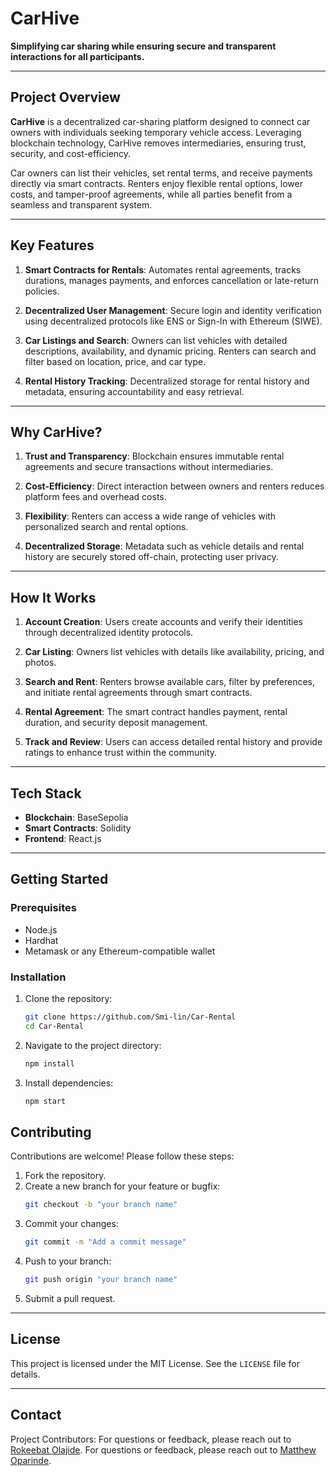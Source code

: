 # CarHive

**Simplifying car sharing while ensuring secure and transparent interactions for all participants.**

---

## Project Overview

**CarHive** is a decentralized car-sharing platform designed to connect car owners with individuals seeking temporary vehicle access. Leveraging blockchain technology, CarHive removes intermediaries, ensuring trust, security, and cost-efficiency.

Car owners can list their vehicles, set rental terms, and receive payments directly via smart contracts. Renters enjoy flexible rental options, lower costs, and tamper-proof agreements, while all parties benefit from a seamless and transparent system.

---

## Key Features

1. **Smart Contracts for Rentals**: Automates rental agreements, tracks durations, manages payments, and enforces cancellation or late-return policies.

2. **Decentralized User Management**: Secure login and identity verification using decentralized protocols like ENS or Sign-In with Ethereum (SIWE).

3. **Car Listings and Search**: Owners can list vehicles with detailed descriptions, availability, and dynamic pricing. Renters can search and filter based on location, price, and car type.

4. **Rental History Tracking**: Decentralized storage for rental history and metadata, ensuring accountability and easy retrieval.

---

## Why CarHive?

1. **Trust and Transparency**: Blockchain ensures immutable rental agreements and secure transactions without intermediaries.

2. **Cost-Efficiency**: Direct interaction between owners and renters reduces platform fees and overhead costs.

3. **Flexibility**: Renters can access a wide range of vehicles with personalized search and rental options.

4. **Decentralized Storage**: Metadata such as vehicle details and rental history are securely stored off-chain, protecting user privacy.

---

## How It Works

1. **Account Creation**: Users create accounts and verify their identities through decentralized identity protocols.

2. **Car Listing**: Owners list vehicles with details like availability, pricing, and photos.

3. **Search and Rent**: Renters browse available cars, filter by preferences, and initiate rental agreements through smart contracts.

4. **Rental Agreement**: The smart contract handles payment, rental duration, and security deposit management.

5. **Track and Review**: Users can access detailed rental history and provide ratings to enhance trust within the community.

---

## Tech Stack

- **Blockchain**: BaseSepolia
- **Smart Contracts**: Solidity
- **Frontend**: React.js

---

## Getting Started

### Prerequisites
- Node.js
- Hardhat
- Metamask or any Ethereum-compatible wallet

### Installation
1. Clone the repository:
   ```bash
   git clone https://github.com/Smi-lin/Car-Rental
   cd Car-Rental
   ```
2. Navigate to the project directory:
   ```bash
   npm install
   ```
3. Install dependencies:
   ```bash
   npm start
   ```

## Contributing

Contributions are welcome! Please follow these steps:
1. Fork the repository.
2. Create a new branch for your feature or bugfix:
   ```bash
   git checkout -b "your branch name"
   ```
3. Commit your changes:
   ```bash
   git commit -m "Add a commit message"
   ```
4. Push to your branch:
   ```bash
   git push origin "your branch name"
   ```
5. Submit a pull request.

---

## License

This project is licensed under the MIT License. See the `LICENSE` file for details.

---

## Contact

Project Contributors:
For questions or feedback, please reach out to [Rokeebat Olajide](mailto:olajideolabimpe26@gmail.com).
For questions or feedback, please reach out to [Matthew Oparinde](mailto:matexconcept@gmail.com).

